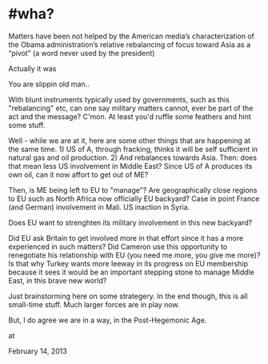 # #wha?
Matters have been not helped by the American media’s characterization of
 the Obama administration’s relative rebalancing of focus toward Asia as
 a “pivot” (a word never used by the president)

Actually it was

You are slippin old man..

With blunt instruments typically  used by governments, such as this "rebalancing" etc, can one say military matters cannot, ever be part of the act and the message? C'mon. At least you'd  ruffle some feathers and hint some stuff.

Well - while we are at it, here are some other things that are happening at the same time. 1) US of A, through fracking, thinks it will be self sufficient in natural gas and oil production. 2) And rebalances towards Asia. Then: does that mean less US involvement in Middle East? Since US of A produces its own oil, can it now affort to get out of ME?

Then, is ME being left to EU to "manage"? Are geographically close regions to EU such as North Africa now officially EU backyard? Case in point France (and German) involvement in Mali. US inaction in Syria.

Does EU want to strenghten its military involvement in this new backyard?

Did EU ask Britain to get involved more in that effort since it has a more experienced in such matters? Did Cameron use this opportunity to renegotiate his relationship with EU (you need me more, you give me more)? Is that why Turkey wants more leeway in its progress on EU membership because it sees it would be an important stepping stone to manage Middle East, in this brave new world? 

Just brainstorming here on some strategery. In the end though, this is all small-time stuff. Much larger forces are in play now.

But, I do agree we are in a way, in the Post-Hegemonic Age.








at

February 14, 2013















